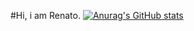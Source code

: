 #Hi, i am Renato.
[![Anurag's GitHub stats](https://github-readme-stats.vercel.app/api?username=euNato)](https://github.com/anuraghazra/github-readme-stats)
